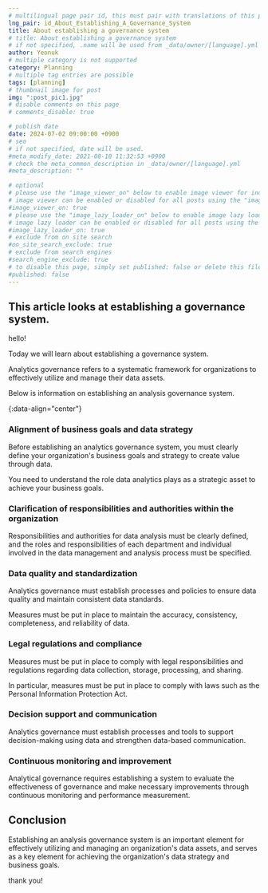 ```yaml
---
# multilingual page pair id, this must pair with translations of this page. (This name must be unique)
lng_pair: id_About_Establishing_A_Governance_System
title: About establishing a governance system
# title: About establishing a governance system
# if not specified, .name will be used from _data/owner/[language].yml
author: Yeonuk
# multiple category is not supported
category: Planning
# multiple tag entries are possible
tags: [planning]
# thumbnail image for post
img: ":post_pic1.jpg"
# disable comments on this page
# comments_disable: true

# publish date
date: 2024-07-02 09:00:00 +0900
# seo
# if not specified, date will be used.
#meta_modify_date: 2021-08-10 11:32:53 +0900
# check the meta_common_description in _data/owner/[language].yml
#meta_description: ""

# optional
# please use the "image_viewer_on" below to enable image viewer for individual pages or posts (_posts/ or [language]/_posts folders).
# image viewer can be enabled or disabled for all posts using the "image_viewer_posts: true" setting in _data/conf/main.yml.
#image_viewer_on: true
# please use the "image_lazy_loader_on" below to enable image lazy loader for individual pages or posts (_posts/ or [language]/_posts folders).
# image lazy loader can be enabled or disabled for all posts using the "image_lazy_loader_posts: true" setting in _data/conf/main.yml.
#image_lazy_loader_on: true
# exclude from on site search
#on_site_search_exclude: true
# exclude from search engines
#search_engine_exclude: true
# to disable this page, simply set published: false or delete this file
#published: false
---
```


<!-- outline-start -->

## This article looks at establishing a governance system.

hello!

Today we will learn about establishing a governance system.

Analytics governance refers to a systematic framework for organizations to effectively utilize and manage their data assets.

Below is information on establishing an analysis governance system.

{:data-align="center"}

<!-- outline-end -->

### Alignment of business goals and data strategy

Before establishing an analytics governance system, you must clearly define your organization's business goals and strategy to create value through data.

You need to understand the role data analytics plays as a strategic asset to achieve your business goals.

### Clarification of responsibilities and authorities within the organization

Responsibilities and authorities for data analysis must be clearly defined, and the roles and responsibilities of each department and individual involved in the data management and analysis process must be specified.

### Data quality and standardization

Analytics governance must establish processes and policies to ensure data quality and maintain consistent data standards.

Measures must be put in place to maintain the accuracy, consistency, completeness, and reliability of data.

### Legal regulations and compliance

Measures must be put in place to comply with legal responsibilities and regulations regarding data collection, storage, processing, and sharing.

In particular, measures must be put in place to comply with laws such as the Personal Information Protection Act.

### Decision support and communication

Analytics governance must establish processes and tools to support decision-making using data and strengthen data-based communication.

### Continuous monitoring and improvement

Analytical governance requires establishing a system to evaluate the effectiveness of governance and make necessary improvements through continuous monitoring and performance measurement.

## Conclusion

Establishing an analysis governance system is an important element for effectively utilizing and managing an organization's data assets, and serves as a key element for achieving the organization's data strategy and business goals.

thank you!
